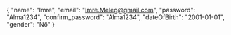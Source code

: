 {
  "name": "Imre",
  "email": "Imre.Meleg@gmail.com",
  "password": "Alma1234",
  "confirm_password": "Alma1234",
  "dateOfBirth": "2001-01-01",
  "gender": "Nő"
}
